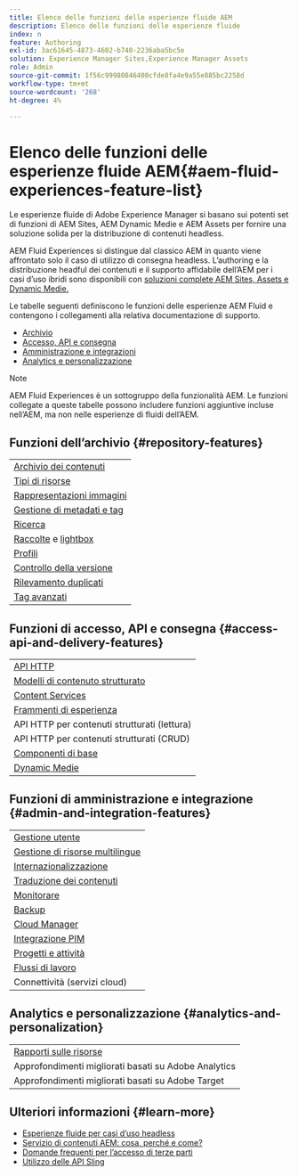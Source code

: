```yaml
---
title: Elenco delle funzioni delle esperienze fluide AEM
description: Elenco delle funzioni delle esperienze fluide
index: n
feature: Authoring
exl-id: 3ac61645-4873-4602-b740-2236aba5bc5e
solution: Experience Manager Sites,Experience Manager Assets
role: Admin
source-git-commit: 1f56c99980846400cfde8fa4e9a55e885bc2258d
workflow-type: tm+mt
source-wordcount: '268'
ht-degree: 4%

---
```


# Elenco delle funzioni delle esperienze fluide AEM{#aem-fluid-experiences-feature-list}

Le esperienze fluide di Adobe Experience Manager si basano sui potenti set di funzioni di AEM Sites, AEM Dynamic Medie e AEM Assets per fornire una soluzione solida per la distribuzione di contenuti headless.

AEM Fluid Experiences si distingue dal classico AEM in quanto viene affrontato solo il caso di utilizzo di consegna headless. L’authoring e la distribuzione headful dei contenuti e il supporto affidabile dell’AEM per i casi d’uso ibridi sono disponibili con [soluzioni complete AEM Sites, Assets e Dynamic Medie.](https://experienceleague.adobe.com/docs/experience-manager-65/user-guide/home.html?lang=it)

Le tabelle seguenti definiscono le funzioni delle esperienze AEM Fluid e contengono i collegamenti alla relativa documentazione di supporto.

* [Archivio](#repository-features)
* [Accesso, API e consegna](#access-api-and-delivery-features)
* [Amministrazione e integrazioni](#admin-and-integration-features)
* [Analytics e personalizzazione](#analytics-and-personalization)

>[!NOTE]
>
>AEM Fluid Experiences è un sottogruppo della funzionalità AEM. Le funzioni collegate a queste tabelle possono includere funzioni aggiuntive incluse nell’AEM, ma non nelle esperienze di fluidi dell’AEM.

## Funzioni dell’archivio {#repository-features}

|  |
|---|
| [Archivio dei contenuti](/help/assets/manage-assets.md) |
| [Tipi di risorse](/help/assets/assets-formats.md) |
| [Rappresentazioni immagini](/help/assets/image-presets.md) |
| [Gestione di metadati e tag](/help/assets/metadata.md) |
| [Ricerca](/help/assets/manage-assets.md) |
| [Raccolte](/help/assets/manage-assets.md) e [lightbox](/help/assets/light-box.md) |
| [Profili](/help/assets/processing-profiles.md) |
| [Controllo della versione](/help/assets/manage-assets.md) |
| [Rilevamento duplicati](/help/assets/duplicate-detection.md) |
| [Tag avanzati](/help/assets/enhanced-smart-tags.md) |

## Funzioni di accesso, API e consegna {#access-api-and-delivery-features}

|  |
|---|
| [API HTTP](/help/assets/mac-api-assets.md) |
| [Modelli di contenuto strutturato](/help/assets/content-fragments/content-fragments.md) |
| [Content Services](https://experienceleague.adobe.com/docs/experience-manager-learn/getting-started-with-aem-headless/overview.html?lang=it) |
| [Frammenti di esperienza](/help/sites-authoring/experience-fragments.md) |
| API HTTP per contenuti strutturati (lettura) |
| API HTTP per contenuti strutturati (CRUD) |
| [Componenti di base](https://experienceleague.adobe.com/docs/experience-manager-core-components/using/introduction.html?lang=it) |
| [Dynamic Medie](/help/assets/dynamic-media.md) |

## Funzioni di amministrazione e integrazione {#admin-and-integration-features}

|  |
|---|
| [Gestione utente](/help/sites-administering/user-group-ac-admin.md) |
| [Gestione di risorse multilingue](/help/assets/multilingual-assets.md) |
| [Internazionalizzazione](/help/sites-developing/i18n.md) |
| [Traduzione dei contenuti](/help/sites-administering/translation.md) |
| [Monitorare](/help/sites-deploying/monitoring-and-maintaining.md) |
| [Backup](/help/sites-administering/backup-and-restore.md) |
| [Cloud Manager](https://experienceleague.adobe.com/docs/experience-manager-cloud-manager/content/introduction.html?lang=it) |
| [Integrazione PIM](/help/sites-authoring/managing-product-information.md) |
| [Progetti e attività](/help/sites-authoring/projects.md) |
| [Flussi di lavoro](/help/sites-administering/workflows-starting.md) |
| Connettività (servizi cloud) |

## Analytics e personalizzazione {#analytics-and-personalization}

|  |
|---|
| [Rapporti sulle risorse](/help/assets/asset-reports.md) |
| Approfondimenti migliorati basati su Adobe Analytics |
| Approfondimenti migliorati basati su Adobe Target |

## Ulteriori informazioni {#learn-more}

* [Esperienze fluide per casi d’uso headless](https://experienceleague.adobe.com/docs/experience-manager-gems-events/gems/gems2017/aem-headless-usecases.html)
* [Servizio di contenuti AEM: cosa, perché e come?](https://experienceleague.adobe.com/docs/experience-manager-learn/getting-started-with-aem-headless/content-services/overview.html)
* [Domande frequenti per l’accesso di terze parti](https://experienceleague.adobe.com/docs/experience-manager-learn/getting-started-with-aem-headless/content-services/chapter-7.html)
* [Utilizzo delle API Sling](https://experienceleague.adobe.com/docs/experience-manager-learn/getting-started-wknd-tutorial-develop/project-archetype/component-basics.html#sling-models)
